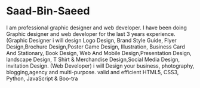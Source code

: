 # Saad-Bin-Saeed
I am professional graphic designer and web developer. I have been doing Graphic designer and web developer for the last 3 years experience. (Graphic Designer i will design Logo Design, Brand Style Guide, Flyer Design,Brochure Design,Poster Game Design, Illustration, Business Card And Stationary, Book Design, Web And Mobile Design,Presentation Design, landscape Design, T Shirt &amp; Merchandise Design,Social Media Design, invitation Design. (Web Developer) i will Design your business, photography, blogging,agency and multi-purpose. valid and efficient HTML5, CSS3, Python, JavaScript &amp; Boo-tra
